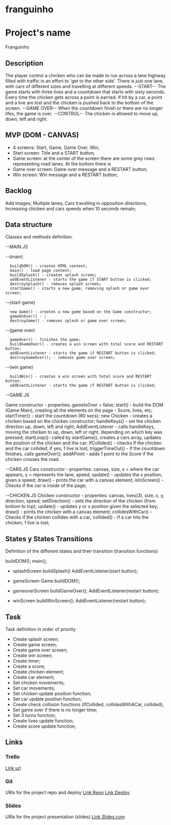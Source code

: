 # franguinho

# Project's name
Franguinho


## Description
The player control a chicken who can be made to run across a lane highway filled with traffic in an effort to 'get to the other side'. 
There is just one lane, with cars of different sizes and travelling at different speeds.
--START--
The game starts with three lives and a countdown that starts with sixty seconds.
Every time the chicken gets across a point is earned. 
If hit by a car, a point and a live are lost and the chicken is pushed back to the bottom of the screen.
--GAME OVER--
When the countdown finish or there are no longer lifes, the game is over.
--CONTROL--
The chicken is allowed to move up, down, left and right. 


## MVP (DOM - CANVAS)
- 4 screens: Start, Game, Game Over, Win;
- Start screen: Title and a START button;
- Game screen: at the center of the screen there are some grey rows representing road lanes. At the bottom there is 
- Game over screen: Game over message and a RESTART button;
- Win screen: Win message and a RESTART button;


## Backlog
Add images;
Multiple lanes;
Cars travelling in opposition directions;
Increasing chicken and cars speeds when 10 seconds remain;


## Data structure
Classes and methods definition.

--MAIN.JS

  --(main)

      buildDOM() - creates HTML content;
      main() - load page content;
      buildSplash() - creates splash screen;
      addEventListener - starts the game if START button is clicked;
      destroySplash() - removes splash screen;
      startGame() - starts a new game, removing splash or game over screen;

  --(start game)

      new Game() - creates a new game based on the Game constructor;
      gameOnOver() - ;
      destroyGame() - removes splash or game over screen;  
      

  --(game over)

      gameOver() - finishes the game;
      buildGameOver() - creates a win screen with total score and RESTART button;
      addEventListener - starts the game if RESTART button is clicked;
      destroyGameOver(); - removes game over screen;


  --(win game)

      buildWin() - creates a win screen with total score and RESTART button;
      addEventListener - starts the game if RESTART button is clicked;

--GAME.JS

  Game constructor - properties: gameIsOver = false;
  start() - build the DOM (Game Main), creating all the elements on the page - Score, lives, etc;
  startTimer() - start the countdown (60 secs);
  new Chicken - creates a chicken based on the chicken constructor;
  handleKeys() - set the chicken direction up, down, left and right;
  AddEventListener - calls handleKeys, moving the chicken to up, down, left or right, depending on which key was pressed;
  startLoop()- called by startGame(), creates a cars array, updates the position of the chicken and the car;
  ifCollided() - checks if the chicken and the car collided, if yes, 1 live is lost;
  triggerTimeOut() - if the countdown finishes, calls gameOver();
  addAPoint - adds 1 point to the Score if the chicken crosses the road.


--CARS.JS
    Cars constructor - properties: canvas, size, x = where the car appears, y = represents the lane, speed;
    update() - updates the x position, given a speed;
    draw() - prints the car with a canvas element;
    isInScreen() - Checks if the car is inside of the page;
  

--CHICKEN.JS
    Chicken constructor - properties: canvas, lives(3), size, x, y, direction, speed;
    setDirection() - sets the direction of the chicken (from bottom to top);
    update() - updates y or x position given the selected key;
    draw() - prints the chicken with a canvas element;
    collidesWithCar() - Checks if the chicken collides with a car;
    collided() - If a car hits the chicken, 1 live is lost;

## States y States Transitions
Definition of the different states and their transition (transition functions)

  buildDOM();
  main();

- splashScreen
  buildSplash() 
  AddEventListener(start button);

- gameScreen
  Game.buildDOM();

- gameoverScreen
  buildGameOver();
  AddEventListener(restart button);

- winScreen
  buildWinScreen();
  AddEventListener(restart button);


## Task
Task definition in order of priority
- Create splash screen;
- Create game screen;
- Create game over screen;
- Create win screen;
- Create timer;
- Create a score;
- Create chicken element;
- Create car element;
- Set chicken movements;
- Set car movements;
- Set chicken update position function;
- Set car update position function;
- Create check collision functions (ifCollided, collidesWithACar, collided);
- Set game over if there is no longer time;
- Set 3 turns function;
- Create lives update function;
- Create score update function;


## Links


### Trello
[Link url](https://trello.com/b/CzLWHiMJ/franginho)


### Git
URls for the project repo and deploy
[Link Repo](https://github.com/Caroline-GMR/franguinho)
[Link Deploy](http://github.com)


### Slides
URls for the project presentation (slides)
[Link Slides.com](http://slides.com)
